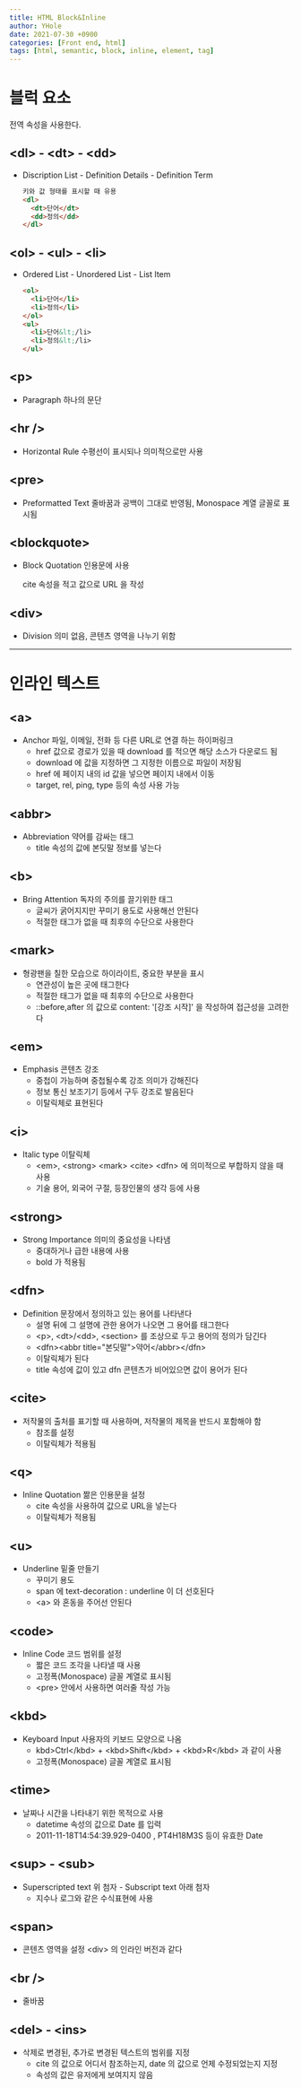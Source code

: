 ```yaml
---
title: HTML Block&Inline
author: YHole
date: 2021-07-30 +0900
categories: [Front end, html]
tags: [html, semantic, block, inline, element, tag]
---
```


# 블럭 요소

전역 속성을 사용한다.

## &lt;dl&gt; - &lt;dt&gt; - &lt;dd&gt;

- Discription List - Definition Details - Definition Term

    ```html
    키와 값 형태를 표시할 때 유용
    <dl>
      <dt>단어</dt>
      <dd>정의</dd>
    </dl>
    ```

## &lt;ol&gt; - &lt;ul&gt; - &lt;li&gt;

- Ordered List - Unordered List - List Item

    ```html
    <ol>
      <li>단어</li>
      <li>정의</li>
    </ol>
    <ul>
      <li>단어&lt;/li>
      <li>정의&lt;/li>
    </ul>
    ```

## &lt;p&gt;

- Paragraph 하나의 문단

## &lt;hr /&gt;

- Horizontal Rule 수평선이 표시되나 의미적으로만 사용

## &lt;pre&gt;

- Preformatted Text 줄바꿈과 공백이 그대로 반영됨, Monospace 계열 글꼴로 표시됨

## &lt;blockquote&gt;

- Block Quotation 인용문에 사용

    cite 속성을 적고 값으로 URL 을 작성

## &lt;div&gt;

- Division 의미 없음, 콘텐츠 영역을 나누기 위함

-----------

# 인라인 텍스트

## &lt;a&gt;

- Anchor 파일, 이메일, 전화 등 다른 URL로 연결 하는 하이퍼링크
    - href 값으로 경로가 있을 때 download 를 적으면 해당 소스가 다운로드 됨
    - download 에 값을 지정하면 그 지정한 이름으로 파일이 저장됨
    - href 에 페이지 내의 id 값을 넣으면 페이지 내에서 이동
    - target, rel, ping, type 등의 속성 사용 가능

## &lt;abbr&gt;

- Abbreviation 약어를 감싸는 태그
    - title 속성의 값에 본딧말 정보를 넣는다

## &lt;b&gt;

- Bring Attention 독자의 주의를 끌기위한 태그
    - 글씨가 굵어지지만 꾸미기 용도로 사용해선 안된다
    - 적절한 태그가 없을 때 최후의 수단으로 사용한다

## &lt;mark&gt;

- 형광팬을 칠한 모습으로 하이라이트, 중요한 부분을 표시
    - 연관성이 높은 곳에 태그한다
    - 적절한 태그가 없을 때 최후의 수단으로 사용한다
    - ::before,after 의 값으로 content: '[강조 시작]' 을 작성하여 접근성을 고려한다

## &lt;em&gt;

- Emphasis 콘텐츠 강조
    - 중첩이 가능하며 중첩될수록 강조 의미가 강해진다
    - 정보 통신 보조기기 등에서 구두 강조로 발음된다
    - 이탈릭체로 표현된다

## &lt;i&gt;

- Italic type 이탈릭체
    - &lt;em&gt;, &lt;strong&gt; &lt;mark&gt; &lt;cite&gt; &lt;dfn&gt; 에 의미적으로 부합하지 않을 때 사용
    - 기술 용어, 외국어 구절, 등장인물의 생각 등에 사용

## &lt;strong&gt;

- Strong Importance 의미의 중요성을 나타냄
    - 중대하거나 급한 내용에 사용
    - bold 가 적용됨

## &lt;dfn&gt;

- Definition 문장에서 정의하고 있는 용어를 나타낸다
    - 설명 뒤에 그 설명에 관한 용어가 나오면 그 용어를 태그한다
    - &lt;p&gt;, &lt;dt&gt;/&lt;dd&gt;, &lt;section&gt; 를 조상으로 두고 용어의 정의가 담긴다
    - &lt;dfn&gt;&lt;abbr title="본딧말"&gt;약어&lt;/abbr&gt;&lt;/dfn&gt;
    - 이탈릭체가 된다
    - title 속성에 값이 있고 dfn 콘텐츠가 비어있으면 값이 용어가 된다

## &lt;cite&gt;

- 저작물의 출처를 표기할 때 사용하며, 저작물의 제목을 반드시 포함해야 함
    - 참조를 설정
    - 이탈릭체가 적용됨

## &lt;q&gt;

- Inline Quotation 짦은 인용문을 설정
    - cite 속성을 사용하여 값으로 URL을 넣는다
    - 이탈릭체가 적용됨

## &lt;u&gt;

- Underline 밑줄 만들기
    - 꾸미기 용도
    - span 에 text-decoration : underline 이 더 선호된다
    - &lt;a&gt; 와 혼동을 주어선 안된다

## &lt;code&gt;

- Inline Code 코드 범위를 설정
    - 짧은 코드 조각을 나타낼 때 사용
    - 고정폭(Monospace) 글꼴 계열로 표시됨
    - &lt;pre&gt; 안에서 사용하면 여러줄 작성 가능

## &lt;kbd&gt;

- Keyboard Input 사용자의 키보드 모양으로 나옴
    - kbd&gt;Ctrl&lt;/kbd&gt; + &lt;kbd&gt;Shift&lt;/kbd&gt; + &lt;kbd&gt;R&lt;/kbd&gt; 과 같이 사용
    - 고정폭(Monospace) 글꼴 계열로 표시됨

## &lt;time&gt;

- 날짜나 시간을 나타내기 위한 목적으로 사용
    - datetime 속성의 값으로 Date 를 입력
    - 2011-11-18T14:54:39.929-0400 , PT4H18M3S 등이 유효한 Date

## &lt;sup&gt; - &lt;sub&gt;

- Superscripted text 위 첨자  -  Subscript text 아래 첨자
    - 지수나 로그와 같은 수식표현에 사용

## &lt;span&gt;

- 콘텐츠 영역을 설정 &lt;div&gt; 의 인라인 버전과 같다

## &lt;br /&gt;

- 줄바꿈

## &lt;del&gt; - &lt;ins&gt;

- 삭제로 변경된, 추가로 변경된 텍스트의 범위를 지정
    - cite 의 값으로 어디서 참조하는지, date 의 값으로 언제 수정되었는지 지정
    - 속성의 값은 유저에게 보여지지 않음
